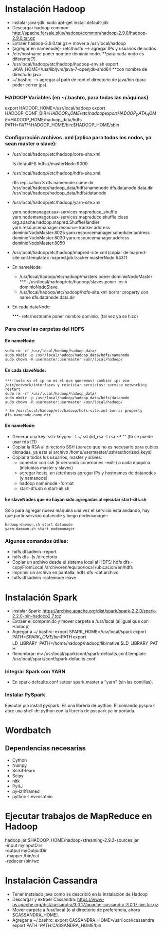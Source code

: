 # Instalación Hadoop
* Instalar java-jdk:
	sudo apt-get install default-jdk
* Descargar hadoop common: http://apache.forsale.plus/hadoop/common/hadoop-2.9.0/hadoop-2.9.0.tar.gz
* Extraer hadoop-2.9.0.tar.gz-> mover a /usr/local/hadoop
* (agregar en namenode)- /etc/hosts --> agregar IPs y usuarios de nodos
* /etc/hostname poner nombre dominio nodo. **para cada nodo es diferente(?).
* /usr/local/hadoop/etc/hadoop/hadoop-env.sh export JAVA_HOME=/usr/lib/jvm/java-7-openjdk-amd64 **con nombre de directorio java
* ~/.bashrc --> agregar al path de root el directorio de java/bin (para poder correr jps).

### HADOOP Variables (en ~/.bashrc, para todas las máquinas)

export HADOOP_HOME=/usr/local/hadoop
export HADOOP_CONF_DIR=$HADOOP_HOME/etc/hadoop
export HADOOP_DATA_HOME=$HADOOP_HOME/hadoop_data/hdfs
PATH=$PATH:$HADOOP_HOME/bin:$HADOOP_HOME/sbin

### Configuración archivos .xml (aplica para todos los nodos, ya sean master o slave):

* /usr/local/hadoop/etc/hadoop/core-site.xml 

    <configuration>
        <property>
            <name>fs.defaultFS</name>
            <value>hdfs://masterNodo:9000</value>
        </property>
    </configuration>

* /usr/local/hadoop/etc/hadoop/hdfs-site.xml:

    <configuration>
        <property>
            <name>dfs.replication</name>
            <value>3</value>
        </property>
        <property>
            <name>dfs.namenode.name.dir</name>
            <value>/usr/local/hadoop/hadoop_data/hdfs/namenode</value>
        </property>
        <property>
            <name>dfs.datanode.data.dir</name>
            <value>/usr/local/hadoop/hadoop_data/hdfs/datanode</value>
        </property>
    </configuration>

* /usr/local/hadoop/etc/hadoop/yarn-site.xml:

    <configuration>
        <property>
            <name>yarn.nodemanager.aux-services</name>
            <value>mapreduce_shuffle</value>
        </property>
        <property>
            <name>yarn.nodemanager.aux-services.mapreduce.shuffle.class</name>
            <value>org.apache.hadoop.mapred.ShuffleHandler</value>
        </property>
        <property>
            <name>yarn.resourcemanager.resource-tracker.address</name>
            <value>dominioNodoMaster:8025</value>      
        </property>
        <property>
            <name>yarn.resourcemanager.scheduler.address</name>
            <value>dominioNodoMaster:8030</value>      
        </property>
        <property>
            <name>yarn.resourcemanager.address</name>
            <value>dominioNodoMaster:8050</value>       
        </property>
    </configuration>

* /usr/local/hadoop/etc/hadoop/mapred-site.xml (copiar de mapred-site.xml.template):
    <configuration>
        <property>
            <name>mapred.job.tracker</name>
            <value>masterNodo:54311</value>           
        </property>
    </configuration>

* En nameNode:

    - /usr/local/hadoop/etc/hadoop/masters poner dominioNodoMaster
    ***- /usr/local/hadoop/etc/hadoop/slaves poner los n dominioNodoSlave.
    - /usr/local/hadoop/etc/hadoop/hdfs-site.xml borrar property con name dfs.datanode.data.dir

* En cada dataNode:

    ***- /etc/hostname poner nombre dominio. (tal vez ya se hizo)
### Para crear las carpetas del HDFS
#### En nameNode:
    sudo rm -rf /usr/local/hadoop/hadoop_data/
    sudo mkdir -p /usr/local/hadoop/hadoop_data/hdfs/namenode
    sudo chown -R usermaster:usermaster /usr/local/hadoop/   
    
#### En cada slaveNode:
    ***-(solo si el ip no es el que queremos) cambiar ip: vim /etc/network/interfaces y reiniciar servicios: service networking restart
    sudo rm -rf /usr/local/hadoop/hadoop_data/
    sudo mkdir -p /usr/local/hadoop/hadoop_data/hdfs/datanode
    sudo chown -R usermaster:usermaster /usr/local/hadoop/

    * En /usr/local/hadoop/etc/hadoop/hdfs-site.xml borrar property dfs.namenode.name.dir

#### En nameNode:

* Generar una key:
    ssh-keygen -f ~/.ssh/id_rsa -t rsa -P "" (tb se puede usar rda (?))
* Copiar la RSA al directorio SSH (parece que no es necesario para cubies clonadas, ya esta el archivo /home/usermaster/.ssh/authorized_keys)
* Copiar a todos los usuarios, master y slaves:
    * conectar con ssh (ir cerrando conexiones -exit-) a cada maquina (incluidas master y slaves) 
    * agregar hosts, en /etc/hosts agregar IPs y hostnames de datanodes (y namenode)
    * hadoop namenode -format
    * start-dfs.sh o start-all.sh
    
#### En slaveNodes que no hayan sido agregados al ejecutar start-dfs.sh
Sólo para agregar nueva máquina una vez el servicio está andando, hay que partir servicio datanode y luego nodemanager:
            
    hadoop-daemon.sh start datanode
    yarn-daemon.sh start nodemanager

### Algunos comandos útiles:

* hdfs dfsadmin -report
* hdfs dfs -ls /directorio
* Copiar un archivo desde el sistema local al HDFS:
hdfs dfs -copyFromLocal /archivo/en/equipo/local /ubicacion/en/hdfs
* Imprimir un archivo en pantalla: 
hdfs dfs -cat archivo
* hdfs dfsadmin -safemode leave

# Instalación Spark
* Instalar Spark: https://archive.apache.org/dist/spark/spark-2.2.0/spark-2.2.0-bin-hadoop2.7.tgz
* Extraer el comprimido y mover carpeta a /usr/local (al igual que con Hadoop)
* Agregar a ~/.bashrc:
export SPARK_HOME=/usr/local/spark
export PATH=$SPARK_HOME/bin:$PATH
export LD_LIBRARY_PATH=/home/hadoop/hadoop/lib/native:$LD_LIBRARY_PATH
* Renombrar:
mv /usr/local/spark/conf/spark-defaults.conf.template /usr/local/spark/conf/spark-defaults.conf

### Integrar Spark con YARN

* En spark-defaults.conf setear spark.master a "yarn" (sin las comillas).

### Instalar PySpark

Ejecutar pip install pyspark. Es una librería de python.
El comando pyspark abre una shell de python con la librería de pyspark ya importada.

# Wordbatch


## Dependencias necesarias
* Cython
* Numpy
* Scikit-learn
* Scipy
* nltk
* Py4J
* py-lz4framed
* python-Levenshtein

# Ejecutar trabajos de MapReduce en Hadoop
hadoop jar $HADOOP_HOME/hadoop-streaming-2.9.2-sources.jar \
    -input myInputDirs \
    -output myOutputDir \
    -mapper /bin/cat \
    -reducer /bin/wc

# Instalación Cassandra
* Tener instalado java como se describió en la instalación de Hadoop
* Descargar y extraer Cassandra: https://www-us.apache.org/dist/cassandra/3.0.17/apache-cassandra-3.0.17-bin.tar.gz
* Mover carpeta a /usr/local (o al directorio de preferencia, ahora $CASSANDRA_HOME).
* Agregar a ~/.bashrc:
export CASSANDRA_HOME=/usr/local/cassandra
export PATH=$PATH:$CASSANDRA_HOME/bin
